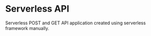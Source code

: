 # Serverless API

Serverless POST and GET API application created using serverless framework manually.